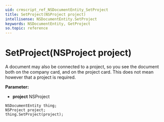 ```yaml
---
uid: crmscript_ref_NSDocumentEntity_SetProject
title: SetProject(NSProject project)
intellisense: NSDocumentEntity.SetProject
keywords: NSDocumentEntity, GetProject
so.topic: reference
---
```


# SetProject(NSProject project)

A document may also be connected to a project, so you see the document both on the company card, and on the project card. This does not mean however that a project is required.

**Parameter:** 
* **project** NSProject

```crmscript
NSDocumentEntity thing;
NSProject project;
thing.SetProject(project);
```

